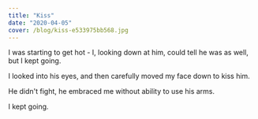 ```yaml
---
title: "Kiss"
date: "2020-04-05"
cover: /blog/kiss-e533975bb568.jpg
---
```


I was starting to get hot - I, looking down at him, could tell he was as well, but I kept going.

I looked into his eyes, and then carefully moved my face down to kiss him.

He didn't fight, he embraced me without ability to use his arms.

I kept going.
